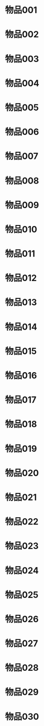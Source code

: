 # 物品001
# 物品002
# 物品003
# 物品004
# 物品005
# 物品006
# 物品007
# 物品008
# 物品009
# 物品010
# 物品011
# 物品012
# 物品013
# 物品014
# 物品015
# 物品016
# 物品017
# 物品018
# 物品019
# 物品020
# 物品021
# 物品022
# 物品023
# 物品024
# 物品025
# 物品026
# 物品027
# 物品028
# 物品029
# 物品030
